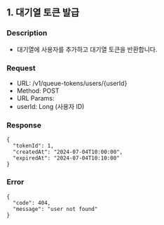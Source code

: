 

## 1. 대기열 토큰 발급

### Description
- 대기열에 사용자를 추가하고 대기열 토큰을 반환합니다.

### Request
- URL: /v1/queue-tokens/users/{userId}
- Method: POST
- URL Params:
- userId: Long (사용자 ID)

### Response
```
{
  "tokenId": 1,
  "createdAt": "2024-07-04T10:00:00",
  "expiredAt": "2024-07-04T10:10:00"
}
```

### Error
```
{
  "code": 404,
  "message": "user not found"
}
```
